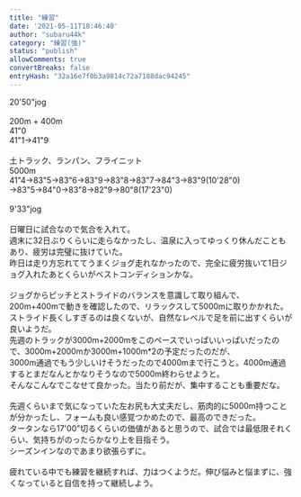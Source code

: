 ```yaml
---
title: "練習"
date: '2021-05-11T18:46:40'
author: "subaru44k"
category: "練習(強)"
status: "publish"
allowComments: true
convertBreaks: false
entryHash: "32a16e7f0b3a9814c72a7188dac94245"
---
```

20'50"jog<br>
<br>
200m + 400m<br>
41"0<br>
41"1→41"9<br>
<br>
土トラック、ランパン、フライニット<br>
5000m<br>
41"4→83"5→83"6→83"9→83"8→83"7→84"3→83"9(10'28"0)<br>
→83"5→84"0→83"8→82"9→80"8(17'23"0)<br>
<br>
9'33"jog<br>
<br>
日曜日に試合なので気合を入れて。<br>
週末に32日ぶりくらいに走らなかったし、温泉に入ってゆっくり休んだこともあり、疲労は完璧に抜けていた。<br>
昨日は走り方忘れててうまくジョグ走れなかったので、完全に疲労抜いて1日ジョグ入れたあとくらいがベストコンディションかな。<br>
<br>
ジョグからピッチとストライドのバランスを意識して取り組んで、200m+400mで動きを確認したので、リラックスして5000mに取りかかれた。<br>
ストライド長くしすぎるのは良くないが、自然なレベルで足を前に出すくらいが良いようだ。<br>
先週のトラックが3000m+2000mをこのペースでいっぱいいっぱいだったので、3000m+2000mか3000m+1000m*2の予定だったのだが、<br>
3000m通過でもう少しいけそうだったので4000mまで行こうと。4000m通過するとまだなんとかなりそうなので5000m終わらせようと。<br>
そんなこんなでこなせて良かった。当たり前だが、集中することも重要だな。<br>
<br>
先週くらいまで気になっていた左お尻も大丈夫だし、筋肉的に5000m持つことが分かったし、フォームも良い感覚つかめたので、最高のできだった。<br>
タータンなら17'00"切るくらいの価値があると思うので、試合では最低限それくらい、気持ちがのったらかなり上を目指そう。<br>
シーズンインなのであまり欲張らずに。<br>
<br>
疲れている中でも練習を継続すれば、力はつくようだ。伸び悩みと悩まずに、強くなっていると自信を持って継続しよう。
